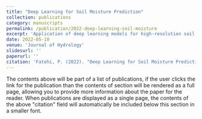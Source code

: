 ```yaml
---
title: "Deep Learning for Soil Moisture Prediction"
collection: publications
category: manuscripts
permalink: /publication/2022-deep-learning-soil-moisture
excerpt: 'Application of deep learning models for high-resolution soil moisture mapping.'
date: 2022-05-10
venue: 'Journal of Hydrology'
slidesurl: ''
paperurl: ''
citation: 'Fatehi, P. (2022). "Deep Learning for Soil Moisture Prediction." <i>Journal of Hydrology</i>.'
---
```


The contents above will be part of a list of publications, if the user clicks the link for the publication than the contents of section will be rendered as a full page, allowing you to provide more information about the paper for the reader. When publications are displayed as a single page, the contents of the above "citation" field will automatically be included below this section in a smaller font.